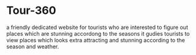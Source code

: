 # Tour-360
a friendly dedicated website for tourists who are interested to figure out places which are stunning accordong to the seasons 
it gudies tourists to view places which looks extra attracting and stunning according to the season and weather.

